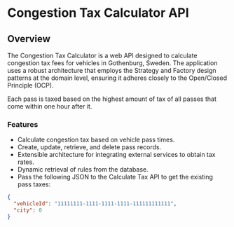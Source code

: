 # Congestion Tax Calculator API

## Overview

The Congestion Tax Calculator is a web API designed to calculate congestion tax fees for vehicles in Gothenburg, Sweden. The application uses a robust architecture that employs the Strategy and Factory design patterns at the domain level, ensuring it adheres closely to the Open/Closed Principle (OCP).

Each pass is taxed based on the highest amount of tax of all passes that come within one hour after it.

### Features

- Calculate congestion tax based on vehicle pass times.
- Create, update, retrieve, and delete pass records.
- Extensible architecture for integrating external services to obtain tax rates.
- Dynamic retrieval of rules from the database.
- Pass the following JSON to the Calculate Tax API to get the existing pass taxes:

```json
{
  "vehicleId": "11111111-1111-1111-1111-111111111111",
  "city": 0
}

